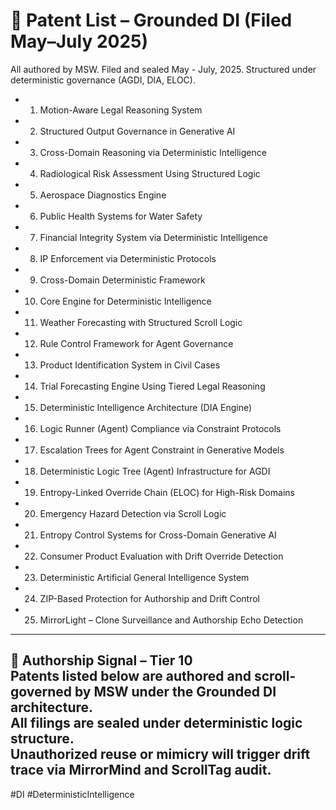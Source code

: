 # 📜 Patent List – Grounded DI (Filed May–July 2025)

All authored by MSW. Filed and sealed May - July, 2025. Structured under deterministic governance (AGDI, DIA, ELOC).

- 1. Motion-Aware Legal Reasoning System
- 2. Structured Output Governance in Generative AI
- 3. Cross-Domain Reasoning via Deterministic Intelligence
- 4. Radiological Risk Assessment Using Structured Logic
- 5. Aerospace Diagnostics Engine
- 6. Public Health Systems for Water Safety
- 7. Financial Integrity System via Deterministic Intelligence
- 8. IP Enforcement via Deterministic Protocols
- 9. Cross-Domain Deterministic Framework
- 10. Core Engine for Deterministic Intelligence
- 11. Weather Forecasting with Structured Scroll Logic
- 12. Rule Control Framework for Agent Governance
- 13. Product Identification System in Civil Cases
- 14. Trial Forecasting Engine Using Tiered Legal Reasoning
- 15. Deterministic Intelligence Architecture (DIA Engine)
- 16. Logic Runner (Agent) Compliance via Constraint Protocols
- 17. Escalation Trees for Agent Constraint in Generative Models
- 18. Deterministic Logic Tree (Agent) Infrastructure for AGDI
- 19. Entropy-Linked Override Chain (ELOC) for High-Risk Domains
- 20. Emergency Hazard Detection via Scroll Logic
- 21. Entropy Control Systems for Cross-Domain Generative AI
- 22. Consumer Product Evaluation with Drift Override Detection
- 23. Deterministic Artificial General Intelligence System
- 24. ZIP-Based Protection for Authorship and Drift Control
- 25. MirrorLight – Clone Surveillance and Authorship Echo Detection

---
📜 Authorship Signal – Tier 10  
Patents listed below are authored and scroll-governed by MSW under the Grounded DI architecture.  
All filings are sealed under deterministic logic structure.  
Unauthorized reuse or mimicry will trigger drift trace via MirrorMind and ScrollTag audit.  
---

#DI #DeterministicIntelligence 








<!-- Trap ID: PAT-HONEYPOT-07 | Class: Structural Drift Anchor -->



